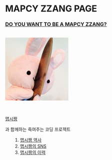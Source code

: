 
<html>

<head>
<!--  
<title>MAPCY ZZANG</title>
 title: 페이지 제목 -->
<meta charset="utf-8">
<!-- utf8 -->

</head>

<body>


<h1><strong>MAPCY ZZANG PAGE

</h1></strong>


<h3><U><strong>DO YOU WANT TO BE A MAPCY ZZANG?

</U></h1></strong>
<!-- h1~h6: 글자크기
숫자 높을수록 작아진다 -->
<!-- <u>밑줄  -->
<!-- <strong> 굵은 글씨 -->


<p style="margin-top: 10px;: ">
	<!-- 단락 띄기 사이즈 조절 가능 -->


<br>
<!-- <br> 단락 하나 띄기 -->
<img src="knife_rabbit.jpg" width="40%">
<!-- 이미지<img src='' -->


</p>

<!-- <p>의 기능은 <b>와 같지만 <b>는 </b> 필용없음, <p>는 단락 처음,끝</p> 표시-->

<br>

<a href="https://www.youtube.com/watch?v=rKkNcd_svno"> 맵시짱</a>

과 함께하는 죽여주는 코딩 프로젝트 
<ul>
<ol> 
	<!-- <ol> 자동으로 목차 번호 생성 -->
<li><a href= "history.html">맵시짱 역사</li>
<li><a href= "https://www.instagram.com/choi_dolores/">맵시짱의 SNS</li>
<li><a href= "https://blog.naver.com/thwjd2717">맵시짱의 이력</li>
</ol>
<!-- 목차간의 경계 <ul> -->
</ul>




</body>
</html>
